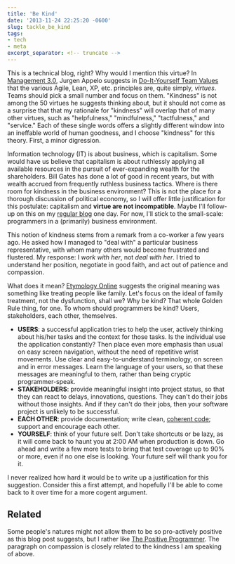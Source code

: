 ```yaml
---
title: 'Be Kind'
date: '2013-11-24 22:25:20 -0600'
slug: tackle_be_kind
tags:
- tech
- meta
excerpt_separator: <!-- truncate -->
---
```


This is a technical blog, right? Why would I mention this virtue? In [Management 3.0](http://www.mgt30.com/), Jurgen Appelo suggests in [Do-It-Yourself Team Values](http://bit.ly/1jy6a1f) that the various
Agile, Lean, XP, etc. principles are, quite simply, _virtues_. Teams should pick
a small number and focus on them. "Kindness" is not among the 50 virtues he
suggests thinking about, but it should not come as a surprise that that my
rationale for "kindness" will overlap that of many other virtues, such as
"helpfulness," "mindfulness," "tactfulness," and "service." Each of these single
words offers a slightly different window into an ineffable world of human
goodness, and I choose "kindness" for this theory. First, a minor digression.

<!-- truncate -->

Information technology (IT) is about business, which is capitalism. Some would
have us believe that capitalism is about ruthlessly applying all available
resources in the pursuit of ever-expanding wealth for the shareholders. Bill
Gates has done a lot of good in recent years, but with wealth accrued from
frequently ruthless business tactics. Where is there room for kindness in the
business environment? This is not the place for a thorough discussion of
political economy, so I will offer little justification for this postulate:
capitalism and **virtue are not incompatible**. Maybe I'll follow-up on this on
my [regular blog](http://www.safnet.com/writing/) one day. For now,
I'll stick to the small-scale: programmers in a (primarily) business
environment.

This notion of kindness stems from a remark from a co-worker a few years ago. He
asked how I managed to "deal with" a particular business representative, with
whom many others would become frustrated and flustered. My response: I _work
with her_, not _deal with her_. I tried to understand her position, negotiate in
good faith, and act out of patience and compassion.

What does it mean? <a href="https://www.etymonline.com/index.php?term=kind">Etymology
Online</a> suggests the original meaning was something like treating people like
family. Let's focus on the ideal of family treatment, not the dysfunction, shall
we? Why be kind? That whole Golden Rule thing, for one. To whom should
programmers be kind? Users, stakeholders, each other, themselves.

* **USERS**: a successful application tries to help the user, actively thinking about his/her tasks and the context for those tasks. Is the individual use the application constantly? Then place even more emphasis than usual on easy screen navigation, without the need of repetitive wrist movements. Use clear and easy-to-understand terminology, on screen and in error messages. Learn the language of your users, so that these messages are meaningful to them, rather than being cryptic programmer-speak.
* **STAKEHOLDERS**: provide meaningful insight into project status, so that they can react to delays, innovations, questions. They can't do their jobs without those insights. And if they can't do their jobs, then your software project is unlikely to be successful.
* **EACH OTHER**: provide documentation; write clean, [coherent code](/archive/2013/07/tackle-be-coherent.html); support and encourage each other.
* **YOURSELF**: think of your future self. Don't take shortcuts or be lazy, as it will come back to haunt you at 2:00 AM when production is down. Go ahead and write a few more tests to bring that test coverage up to 90% or more, even if no one else is looking. Your future self will thank you for it.

I never realized how hard it would be to write up a justification for this
suggestion. Consider this a first attempt, and hopefully I'll be able to come
back to it over time for a more cogent argument.

## Related

Some people's natures might not allow them to be so pro-actively positive as
this blog post suggests, but I rather like  [The Positive
Programmer](http://www.rdegges.com/the-positive-programmer/). The paragraph on compassion is closely related to the kindness I
am speaking of above.
